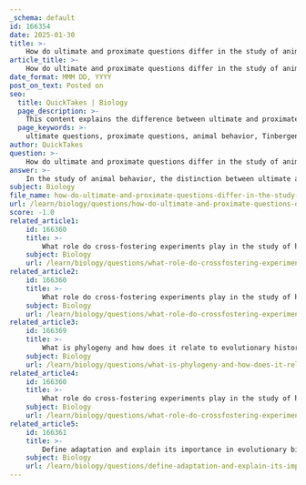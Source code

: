 ```yaml
---
_schema: default
id: 166354
date: 2025-01-30
title: >-
    How do ultimate and proximate questions differ in the study of animal behavior?
article_title: >-
    How do ultimate and proximate questions differ in the study of animal behavior?
date_format: MMM DD, YYYY
post_on_text: Posted on
seo:
  title: QuickTakes | Biology
  page_description: >-
    This content explains the difference between ultimate and proximate questions in the study of animal behavior, emphasizing how proximate questions focus on immediate mechanisms while ultimate questions address evolutionary significance.
  page_keywords: >-
    ultimate questions, proximate questions, animal behavior, Tinbergen's four questions, physiological mechanisms, genetic factors, environmental triggers, evolutionary significance, adaptive value, survival, reproductive success
author: QuickTakes
question: >-
    How do ultimate and proximate questions differ in the study of animal behavior?
answer: >-
    In the study of animal behavior, the distinction between ultimate and proximate questions is essential for a comprehensive understanding of why animals behave the way they do. This distinction is framed within Tinbergen's four questions, which categorize inquiries into two main types: ultimate and proximate.\n\n### Proximate Questions\nProximate questions focus on the immediate mechanisms that lead to a behavior. They address the "how" of behavior, exploring the physiological, genetic, and environmental factors that trigger specific actions. For example, a bird may sing due to hormonal changes influenced by the length of daylight. Proximate questions often include:\n- What stimuli elicit the behavior?\n- What genetic, neurobiological, and hormonal changes occur in response to these stimuli?\n- How does the behavior change with the development of the organism?\n\n### Ultimate Questions\nUltimate questions, on the other hand, seek to understand the evolutionary significance of a behavior. They address the "why" of behavior, focusing on the adaptive value and evolutionary history. For instance, singing in birds may enhance reproductive success by attracting mates, which is an ultimate cause. Ultimate questions often include:\n- How does the behavior affect survival and reproduction?\n- How does behavior vary due to evolutionary history or phylogeny?\n\n### Summary of Differences\n- **Proximate Questions**: Concerned with immediate causes and mechanisms (e.g., hormonal changes, environmental triggers).\n- **Ultimate Questions**: Concerned with evolutionary significance and adaptive value (e.g., survival benefits, reproductive success).\n\nUnderstanding both proximate and ultimate causes allows researchers to gain a holistic view of animal behavior, integrating immediate mechanisms with evolutionary perspectives. This comprehensive approach is crucial for studying the complexity of behaviors exhibited by animals and their adaptive significance in the context of natural selection.
subject: Biology
file_name: how-do-ultimate-and-proximate-questions-differ-in-the-study-of-animal-behavior.md
url: /learn/biology/questions/how-do-ultimate-and-proximate-questions-differ-in-the-study-of-animal-behavior
score: -1.0
related_article1:
    id: 166360
    title: >-
        What role do cross-fostering experiments play in the study of heritability?
    subject: Biology
    url: /learn/biology/questions/what-role-do-crossfostering-experiments-play-in-the-study-of-heritability
related_article2:
    id: 166360
    title: >-
        What role do cross-fostering experiments play in the study of heritability?
    subject: Biology
    url: /learn/biology/questions/what-role-do-crossfostering-experiments-play-in-the-study-of-heritability
related_article3:
    id: 166369
    title: >-
        What is phylogeny and how does it relate to evolutionary history?
    subject: Biology
    url: /learn/biology/questions/what-is-phylogeny-and-how-does-it-relate-to-evolutionary-history
related_article4:
    id: 166360
    title: >-
        What role do cross-fostering experiments play in the study of heritability?
    subject: Biology
    url: /learn/biology/questions/what-role-do-crossfostering-experiments-play-in-the-study-of-heritability
related_article5:
    id: 166361
    title: >-
        Define adaptation and explain its importance in evolutionary biology.
    subject: Biology
    url: /learn/biology/questions/define-adaptation-and-explain-its-importance-in-evolutionary-biology
---
```


&nbsp;